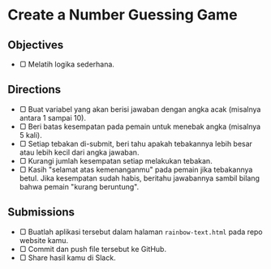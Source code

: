 # Create a Number Guessing Game

## Objectives

- ▢ Melatih logika sederhana.

## Directions

- ▢ Buat variabel yang akan berisi jawaban dengan angka acak (misalnya antara 1 sampai 10).
- ▢ Beri batas kesempatan pada pemain untuk menebak angka (misalnya 5 kali).
- ▢ Setiap tebakan di-submit, beri tahu apakah tebakannya lebih besar atau lebih kecil dari angka jawaban.
- ▢ Kurangi jumlah kesempatan setiap melakukan tebakan.
- ▢ Kasih "selamat atas kemenanganmu" pada pemain jika tebakannya betul. Jika kesempatan sudah habis, beritahu jawabannya sambil bilang bahwa pemain "kurang beruntung".

## Submissions

- ▢ Buatlah aplikasi tersebut dalam halaman `rainbow-text.html` pada repo website kamu.
- ▢ Commit dan push file tersebut ke GitHub.
- ▢ Share hasil kamu di Slack.
